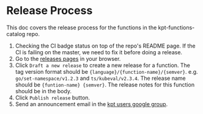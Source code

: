 # Release Process

This doc covers the release process for the functions in the
kpt-functions-catalog repo.

1. Checking the CI badge status on top of the repo's README page. If the CI is
   failing on the master, we need to fix it before doing a release.
1. Go to the [releases pages] in your browser.
1. Click `Draft a new release` to create a new release for a function. The tag
   version format should be `{language}/{function-name}/{semver}`. e.g.
   `go/set-namespace/v1.2.3` and `ts/kubeval/v2.3.4`. The release name should be
   `{funtion-name} {semver}`. The release notes for this function should be in
   the body. 
1. Click `Publish release` button.
1. Send an announcement email in the [kpt users google group].

[releases pages]: https://github.com/GoogleContainerTools/kpt-functions-catalog/releases
[kpt users google group]: https://groups.google.com/g/kpt-users
